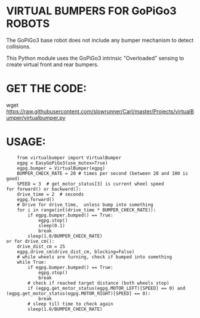 # VIRTUAL BUMPERS FOR GoPiGo3 ROBOTS

The GoPiGo3 base robot does not include any bumper mechanism to detect collisions.

This Python module uses the GoPiGo3 intrinsic "Overloaded" sensing 
to create virtual front and rear bumpers.

# GET THE CODE:

wget https://raw.githubusercontent.com/slowrunner/Carl/master/Projects/virtualBumper/virtualbumper.py



# USAGE:

```
    from virtualbumper import VirtualBumper
    egpg = EasyGoPiGo3(use_mutex=True)
    egpg.bumper = VirtualBumper(egpg)
    BUMPER_CHECK_RATE = 20 # times per second (between 20 and 100 is good)
    SPEED = 3  # get_motor_status[3] is current wheel speed
for forward() or backward():
    drive_time = 2  # seconds
    egpg.forward()
    # Drive for drive_time,  unless bump into something
    for i in range(int(drive_time * BUMPER_CHECK_RATE)):
        if egpg.bumper.bumped() == True:
            egpg.stop()
            sleep(0.1)
            break
        sleep(1.0/BUMPER_CHECK_RATE)
or for drive_cm():
    drive_dist_cm = 25
    egpg.drive_cm(drive_dist_cm, blocking=False)
    # while wheels are turning, check if bumped into something
    while True:
        if egpg.bumper.bumped() == True:
            egpg.stop()
            break
        # check if reached target distance (both wheels stop)
        if (egpg.get_motor_status(egpg.MOTOR_LEFT)[SPEED] == 0) and (egpg.get_motor_status(egpg.MOTOR_RIGHT)[SPEED] == 0):
            break
        # sleep till time to check again
        sleep(1.0/BUMPER_CHECK_RATE)

```



